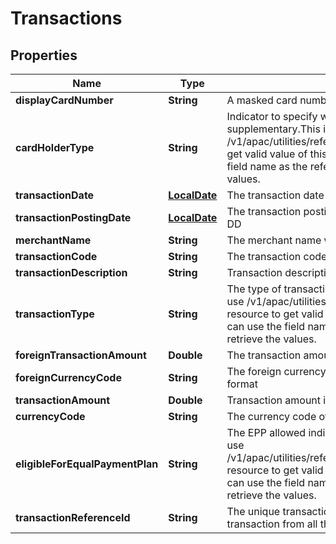 # Transactions

## Properties
Name | Type | Description | Notes
------------ | ------------- | ------------- | -------------
**displayCardNumber** | **String** | A masked card number that can be displayed to the customer | 
**cardHolderType** | **String** | Indicator to specify whether the card is primary or supplementary.This is a reference data field. Please use /v1/apac/utilities/referenceData/{cardHolderType} resource to get valid value of this field with description. You can use the field name as the referenceCode parameter to retrieve the values. |  [optional]
**transactionDate** | [**LocalDate**](LocalDate.md) | The transaction date in ISO 8601 format YYYY-MM-DD |  [optional]
**transactionPostingDate** | [**LocalDate**](LocalDate.md) | The transaction posting date in ISO 8601 format YYYY-MM-DD |  [optional]
**merchantName** | **String** | The merchant name with which this transaction was made. |  [optional]
**transactionCode** | **String** | The transaction code |  [optional]
**transactionDescription** | **String** | Transaction description from the merchant, POS or bank. |  [optional]
**transactionType** | **String** | The type of transaction. This is a reference data field. Please use /v1/apac/utilities/referenceData/{transactionType} resource to get valid value of this field with description. You can use the field name as the referenceCode parameter to retrieve the values. |  [optional]
**foreignTransactionAmount** | **Double** | The transaction amount in the foreign currency |  [optional]
**foreignCurrencyCode** | **String** | The foreign currency code of the transaction in ISO 4217 format |  [optional]
**transactionAmount** | **Double** | Transaction amount in local currency |  [optional]
**currencyCode** | **String** | The currency code of the transaction in ISO 4217 format |  [optional]
**eligibleForEqualPaymentPlan** | **String** | The EPP allowed indicator. This is a reference data field. Please use /v1/apac/utilities/referenceData/{eligibleForEqualPaymentPlan} resource to get valid value of this field with description. You can use the field name as the referenceCode parameter to retrieve the values. |  [optional]
**transactionReferenceId** | **String** | The unique transaction reference Id used to identify this transaction from all the other transactions, |  [optional]
